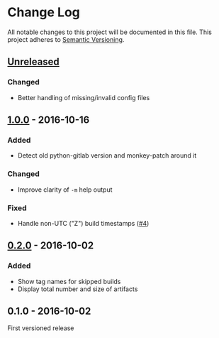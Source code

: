 # Change Log
All notable changes to this project will be documented in this file.
This project adheres to [Semantic Versioning](http://semver.org/).

## [Unreleased]
### Changed
- Better handling of missing/invalid config files


## [1.0.0] - 2016-10-16
### Added
- Detect old python-gitlab version and monkey-patch around it

### Changed
- Improve clarity of `-m` help output

### Fixed
- Handle non-UTC ("Z") build timestamps ([#4])



## [0.2.0] - 2016-10-02
### Added
- Show tag names for skipped builds
- Display total number and size of artifacts


## 0.1.0 - 2016-10-02
First versioned release


[Unreleased]: https://github.com/JonathonReinhart/gitlab-artifact-cleanup/compare/v1.0.0...HEAD
[1.0.0]: https://github.com/JonathonReinhart/gitlab-artifact-cleanup/compare/v0.2.0...v1.0.0
[0.2.0]: https://github.com/JonathonReinhart/gitlab-artifact-cleanup/compare/v0.1.0...v0.2.0

[#4]: https://github.com/JonathonReinhart/gitlab-artifact-cleanup/pull/4
